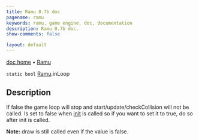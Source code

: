 ```yaml
---
title: Ramu 0.7b doc
pagename: ramu
keywords: ramu, game engine, doc, documentation
description: Ramu 0.7b doc.
show-comments: false

layout: default
---
```

[doc home](home) &#8226; [Ramu](../)  

``static bool`` [Ramu](Ramu).inLoop  

## Description
If false the game loop will stop and start/update/checkCollision will not be called. Is set to false when [init](init) is called so if you want to set it to true, do so after init is called.

**Note:** draw is still called even if the value is false.